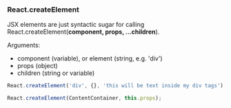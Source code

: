 ### React.createElement

JSX elements are just syntactic sugar for calling React.createElement(**component, props, ...children**).

Arguments:
* component (variable), or element (string, e.g. 'div')
* props (object)
* children (string or variable)

```javascript
React.createElement('div', {}, 'this will be text inside my div tags');

React.createElement(ContentContainer, this.props);
```
